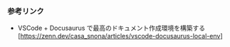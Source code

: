 ### 参考リンク
 * VSCode + Docusaurus で最高のドキュメント作成環境を構築する[https://zenn.dev/casa_snona/articles/vscode-docusaurus-local-env]